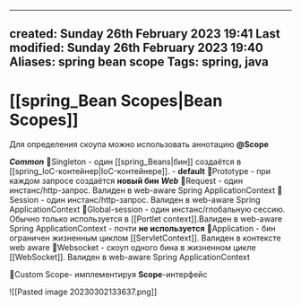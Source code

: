
---
created: Sunday 26th February 2023 19:41
Last modified: Sunday 26th February 2023 19:40
Aliases: spring bean scope
Tags: spring, java
---

# [[spring_Bean Scopes|Bean Scopes]]

Для определения скоупа можно использовать аннотацию **@Scope**

***Common***
📌Singleton - один [[spring_Beans|бин]] создаётся в [[spring_IoC-контейнер|IoC-контейнере]]. - **default**
📌Prototype - при каждом запросе создаётся **новый бин**
***Web***
📌Request - один инстанс/http-запрос. Валиден в web-aware Spring ApplicationContext
📌Session - один инстанс/http-запрос. Валиден в web-aware Spring ApplicationContext
📌Global-session - один инстанс/глобальную сессию. Обычно только используется в [[Portlet context]].Валиден в web-aware Spring ApplicationContext - почти **не используется**
📌Application - бин ограничен жизненным циклом [[ServletContext]]. Валиден в контексте web aware
📌Websocket - скоуп одного бина в жизненном цикле [[WebSocket]]. Валиден в web-aware Spring ApplicationContext

📌Custom Scope- имплементируя **Scope**-интерфейс


![[Pasted image 20230302133637.png]]